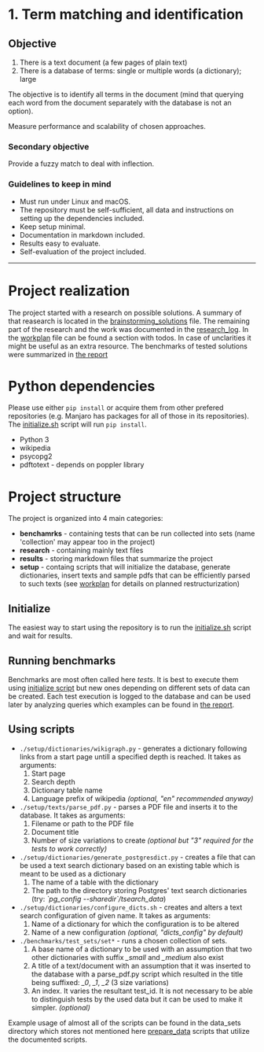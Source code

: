 # 1. Term matching and identification

## Objective

1. There is a text document (a few pages of plain text)
2. There is a database of terms: single or multiple words (a dictionary); large

The objective is to identify all terms in the document (mind that querying each word from the document separately with the database is not an option). 

Measure performance and scalability of chosen approaches.

### Secondary objective

Provide a fuzzy match to deal with inflection.

### Guidelines to keep in mind

* Must run under Linux and macOS.
* The repository must be self-sufficient, all data and instructions on setting up the dependencies included.
* Keep setup minimal.
* Documentation in markdown included.
* Results easy to evaluate.
* Self-evaluation of the project included.

---


# Project realization

The project started with a research on possible solutions. A summary of that reasearch is located in the [brainstorming_solutions](research/brainstorming_solutions.md) file. The remaining part of the research and the work was documented in the [research_log](research/research_log.md). In the [workplan](research/workplan.md) file can be found a section with todos. In case of unclarities it might be useful as an extra resource. The benchmarks of tested solutions were summarized in [the report](results/report.md)

# Python dependencies

Please use either `pip install` or acquire them from other prefered repositories (e.g. Manjaro has packages for all of those in its repositories). The [initialize.sh](initialize.sh) script will run `pip install`.

* Python 3
* wikipedia
* psycopg2
* pdftotext - depends on poppler library
# Project structure

The project is organized into 4 main categories:
* __benchamrks__ - containing tests that can be run collected into sets (name 'collection' may appear too in the project)
* __research__ - containing mainly text files
* __results__ - storing markdown files that summarize the project
* __setup__ - containg scripts that will initialize the database, generate dictionaries, insert texts and sample pdfs that can be efficiently parsed to such texts (see [workplan](workplan.md) for details on planned restructurization)

## Initialize

The easiest way to start using the repository is to run the [initialize.sh](initialize.sh) script and wait for results.
## Running benchmarks

Benchmarks are most often called here _tests_. It is best to execute them using [initialize script](initialize.sh) but new ones depending on different sets of data can be created. Each test execution is logged to the database and can be used later by analyzing queries which examples can be found in [the report](results/report.md). 

## Using scripts

* `./setup/dictionaries/wikigraph.py` - generates a dictionary following links from a start page untill a specified depth is reached. It takes as arguments:
    1) Start page
    2) Search depth 
    3) Dictionary table name 
    4) Language prefix of wikipedia _(optional, "en" recommended anyway)_
* `./setup/texts/parse_pdf.py` - parses a PDF file and inserts it to the database. It takes as arguments:
    1) Filename or path to the PDF file
    2) Document title
    3) Number of size variations to create _(optional but "3" required for the tests to work correctly)_
* `./setup/dictionaries/generate_postgresdict.py` - creates a file that can be used a text search dictionary based on an existing table which is meant to be used as a dictionary
    1) The name of a table with the dictionary
    2) The path to the directory storing Postgres' text search dictionaries (try: _\`pg_config --sharedir\`/tsearch_data_)
* `./setup/dictionaries/configure_dicts.sh` - creates and alters a text search configuration of given name. It takes as arguments:
    1) Name of a dictionary for which the configuration is to be altered
    2) Name of a new configuration *(optional, "dicts_config" by default)*
* `./benchmarks/test_sets/set*` - runs a chosen collection of sets. 
    1) A base name of a dictionary to be used with an assumption that two other dictionaries with suffix *_small* and *_medium* also exist 
    2) A title of a text/document with an assumption that it was inserted to the database with a parse_pdf.py script which resulted in the title being suffixed: *_0*, *_1*, *_2* (3 size variations)
    3) An index. It varies the resultant test_id. It is not necessary to be able to distinguish tests by the used data but it can be used to make it simpler. _(optional)_

Example usage of almost all of the scripts can be found in the data_sets directory which stores not mentioned here [prepare_data](benchmarks/data_sets/prepare_data1.sh) scripts that utilize the documented scripts.



